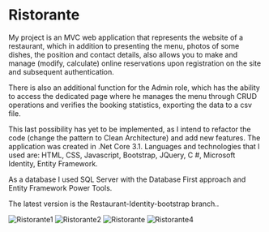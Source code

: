 # Ristorante
My project is an MVC web application that represents the website of a restaurant, which in addition to presenting the menu, photos of some dishes, the position and contact details, also allows you to make and manage (modify, calculate) online reservations upon registration on the site and subsequent authentication.

There is also an additional function for the Admin role, which has the ability to access the dedicated page where he manages the menu through CRUD operations and verifies  the booking statistics, exporting the data to a csv file.

This last possibility has yet to be implemented, as I intend to refactor the code (change the pattern to Clean Architecture) and add new features. The application was created in .Net Core 3.1. Languages and technologies that I used are: HTML, CSS, Javascript, Bootstrap, JQuery, C #, Microsoft Identity, Entity Framework.

As a database I used SQL Server with the Database First approach and Entity Framework Power Tools.

The latest version is the Restaurant-Identity-bootstrap branch..

![Ristorante1](https://user-images.githubusercontent.com/75903557/134161289-a99d5915-7ab8-4f5f-80ed-be3b72f4750c.jpg)
![Ristorante2](https://user-images.githubusercontent.com/75903557/134162154-eba8631b-62d4-4ecd-93fb-d47e47080e74.jpg)
![Ristorante ](https://user-images.githubusercontent.com/75903557/134162574-41e9da4f-2297-49d9-8f4d-ea8538337d51.jpg)
![Ristorante4](https://user-images.githubusercontent.com/75903557/134162864-a15d48c5-9615-4d15-acc3-7fd531f1bd39.jpg)

